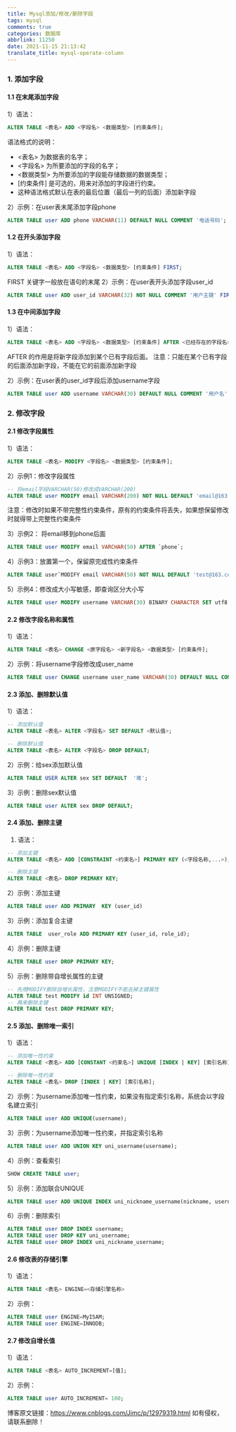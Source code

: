 ```yaml
---
title: Mysql添加/修改/删除字段
tags: mysql
comments: true
categories: 数据库
abbrlink: 11250
date: 2021-11-15 21:13:42
translate_title: mysql-operate-column
---
```

### 1. 添加字段
#### 1.1 在末尾添加字段
1）语法：
```sql
ALTER TABLE <表名> ADD <字段名> <数据类型> [约束条件];
```
语法格式的说明：
- <表名> 为数据表的名字；
- <字段名> 为所要添加的字段的名字；
- <数据类型> 为所要添加的字段能存储数据的数据类型；
- [约束条件] 是可选的，用来对添加的字段进行约束。
- 这种语法格式默认在表的最后位置（最后一列的后面）添加新字段

2）示例：在user表末尾添加字段phone
```sql
ALTER TABLE user ADD phone VARCHAR(11) DEFAULT NULL COMMENT '电话号码';
```
#### 1.2 在开头添加字段
1）语法：
```sql
ALTER TABLE <表名> ADD <字段名> <数据类型> [约束条件] FIRST;
```
FIRST 关键字一般放在语句的末尾
2）示例：在user表开头添加字段user_id
```sql
ALTER TABLE user ADD user_id VARCHAR(32) NOT NULL COMMENT '用户主键' FIRST;
```
#### 1.3 在中间添加字段
1）语法：
```sql
ALTER TABLE <表名> ADD <字段名> <数据类型> [约束条件] AFTER <已经存在的字段名>;
```
AFTER 的作用是将新字段添加到某个已有字段后面。
注意：只能在某个已有字段的后面添加新字段，不能在它的前面添加新字段

2）示例：在user表的user_id字段后添加username字段
```sql
ALTER TABLE user ADD username VARCHAR(30) DEFAULT NULL COMMENT '用户名' AFTER `user_id`;
```
### 2. 修改字段
#### 2.1 修改字段属性
1）语法：
```sql
ALTER TABLE <表名> MODIFY <字段名> <数据类型> [约束条件];
```
2）示例1：修改字段属性
```sql
-- 将email字段VARCHAR(50)修改成VARCHAR(200)
ALTER TABLE user MODIFY email VARCHAR(200) NOT NULL DEFAULT 'email@163.com';
```
注意：修改时如果不带完整性约束条件，原有的约束条件将丢失，如果想保留修改时就得带上完整性约束条件

3）示例2： 将email移到phone后面
```sql
ALTER TABLE user MODIFY email VARCHAR(50) AFTER `phone`;
```
4）示例3：放置第一个，保留原完成性约束条件
```sql
ALTER TABLE user`MODIFY email VARCHAR(50) NOT NULL DEFAULT 'test@163.com' FIRST;
```
5）示例4：修改成大小写敏感，即查询区分大小写
```sql
ALTER TABLE user MODIFY username VARCHAR(30) BINARY CHARACTER SET utf8 COLLATE utf8_bin DEFAULT NULL COMMENT '用户名';
```
#### 2.2 修改字段名称和属性
1）语法：
```sql
ALTER TABLE <表名> CHANGE <原字段名> <新字段名> <数据类型> [约束条件];
```
2）示例：将username字段修改成user_name
```sql
ALTER TABLE user CHANGE username user_name VARCHAR(30) DEFAULT NULL COMMENT '用户名';
```

#### 2.3 添加、删除默认值
1）语法：
```sql
-- 添加默认值
ALTER TABLE <表名> ALTER <字段名> SET DEFAULT <默认值>;

-- 删除默认值
ALTER TABLE <表名> ALTER <字段名> DROP DEFAULT;
```
2）示例：给sex添加默认值
```sql
ALTER TABLE USER ALTER sex SET DEFAULT  '难';
```
3）示例：删除sex默认值
```sql
ALTER TABLE user ALTER sex DROP DEFAULT;
```

#### 2.4 添加、删除主键
1) 语法：
```sql
-- 添加主键
ALTER TABLE <表名> ADD [CONSTRAINT <约束名>] PRIMARY KEY (<字段名称,...>);

-- 删除主键
ALTER TABLE <表名> DROP PRIMARY KEY;
```
2）示例：添加主键
```sql
ALTER TABLE user ADD PRIMARY  KEY (user_id)
```

3）示例：添加复合主键
```sql
ALTER TABLE  user_role ADD PRIMARY KEY (user_id, role_id);
```
4）示例：删除主键
```sql
ALTER TABLE user DROP PRIMARY KEY;
```
5）示例：删除带自增长属性的主键
```sql
-- 先用MODIFY删除自增长属性，注意MODIFY不能去掉主键属性
ALTER TABLE test MODIFY id INT UNSIGNED;
-- 再来删除主键
ALTER TABLE test DROP PRIMARY KEY;
```
#### 2.5 添加、删除唯一索引
1）语法：
```sql
-- 添加唯一性约束
ALTER TABLE <表名> ADD [CONSTANT <约束名>] UNIQUE [INDEX | KEY] [索引名称](<字段名称,...>)

-- 删除唯一性约束
ALTER TABLE <表名> DROP [INDEX | KEY] [索引名称];
```
2）示例：为username添加唯一性约束，如果没有指定索引名称，系统会以字段名建立索引
```sql
ALTER TABLE user ADD UNIQUE(username);
```
3）示例：为username添加唯一性约束，并指定索引名称
```sql
ALTER TABLE user ADD UNION KEY uni_username(username);
```
4）示例：查看索引
```sql
SHOW CREATE TABLE user;
```
5）示例：添加联合UNIQUE
```sql
ALTER TABLE user ADD UNIQUE INDEX uni_nickname_username(nickname, username);
```
6）示例：删除索引
```sql
ALTER TABLE user DROP INDEX username;
ALTER TABLE user DROP KEY uni_username;
ALTER TABLE user DROP INDEX uni_nickname_username;
```
#### 2.6 修改表的存储引擎
1）语法：
```sql
ALTER TABLE <表名> ENGINE=<存储引擎名称>
```
2）示例：
```sql
ALTER TABLE user ENGINE=MyISAM;
ALTER TABLE user ENGINE=INNODB;
```
#### 2.7 修改自增长值
1）语法：
```sql
ALTER TABLE <表名> AUTO_INCREMENT=[值];
```
2）示例：
```sql
ALTER TABLE user AUTO_INCREMENT= 100;
```


博客原文链接：https://www.cnblogs.com/Jimc/p/12979319.html
如有侵权，请联系删除！
